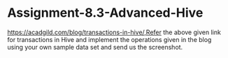 # Assignment-8.3-Advanced-Hive
https://acadgild.com/blog/transactions-in-hive/,Refer the above given link for transactions in Hive and implement the operations given in the blog using your own sample data set and send us the screenshot.
